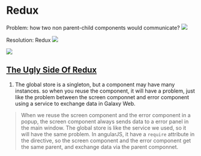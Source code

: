 # Redux

Problem: how two non parent-child components would communicate?
![](https://css-tricks.com/wp-content/uploads/2016/03/redux-article-3-01.svg)

Resolution: Redux
![](https://css-tricks.com/wp-content/uploads/2016/03/redux-article-3-02.svg)

![](https://css-tricks.com/wp-content/uploads/2016/03/redux-article-3-03.svg)


## [The Ugly Side Of Redux](https://codeburst.io/the-ugly-side-of-redux-6591fde68200)

1. The global store is a singleton, but a component may have many instances. so when you reuse the component, it will have a problem, just like the problem between the screen componnet and error component using a service to exchange data in Galaxy Web.

> When we reuse the screen component and the error component in a popup, the screen component always sends data to a error panel in the main window. The global store is like the service we used, so it will have the same problem.
> In angularJS, it have a `require` attribute in the directive, so the screen component and the error component get the same parent, and exchange data via the parent componnet.